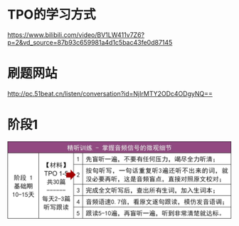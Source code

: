 # TPO的学习方式
https://www.bilibili.com/video/BV1LW411v7Z6?p=2&vd_source=87b93c659981a4d1c5bac43fe0d87145


# 刷题网站
http://pc.51beat.cn/listen/conversation?id=NjIrMTY2ODc4ODgyNQ==

# 阶段1
![](tpo1~5.jpg)